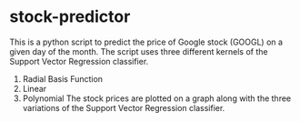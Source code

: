 # stock-predictor
This is a python script to predict the price of Google stock (GOOGL) on a given day of the month. The script uses three different kernels of the Support Vector Regression classifier.
1. Radial Basis Function
2. Linear
3. Polynomial
The stock prices are plotted on a graph along with the three variations of the Support Vector Regression classifier.
